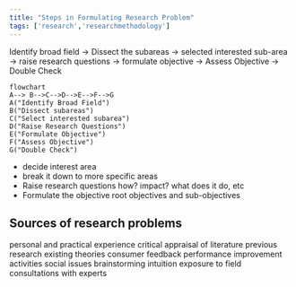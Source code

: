 ```yaml
---
title: "Steps in Formulating Research Problem"
tags: ['research','researchmethodology']
---
```



Identify broad field -> Dissect the subareas -> selected interested sub-area -> raise research questions -> formulate objective -> Assess Objective -> Double Check

```mermaid
flowchart 
A--> B-->C-->D-->E-->F-->G
A("Identify Broad Field")
B("Dissect subareas")
C("Select interested subarea")
D("Raise Research Questions")
E("Formulate Objective")
F("Assess Objective")
G("Double Check")

```


- decide interest area
- break it down to more specific areas
- Raise research questions
  how? impact? what does it do, etc
- Formulate the objective
  root objectives and sub-objectives


## Sources of research problems 
personal and practical experience
critical appraisal of literature
previous research
existing theories
consumer feedback
performance improvement activities
social issues
brainstorming
intuition 
exposure to field
consultations with experts 

